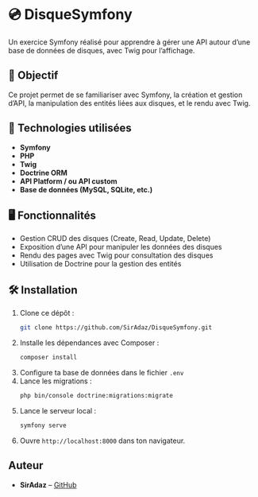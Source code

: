 # 💿 DisqueSymfony

Un exercice Symfony réalisé pour apprendre à gérer une API autour d’une base de données de disques, avec Twig pour l’affichage.

## 🎯 Objectif

Ce projet permet de se familiariser avec Symfony, la création et gestion d’API, la manipulation des entités liées aux disques, et le rendu avec Twig.

## 🚀 Technologies utilisées

- **Symfony**
- **PHP**
- **Twig**
- **Doctrine ORM**
- **API Platform / ou API custom**
- **Base de données (MySQL, SQLite, etc.)**

## 🖥️ Fonctionnalités

- Gestion CRUD des disques (Create, Read, Update, Delete)
- Exposition d’une API pour manipuler les données des disques
- Rendu des pages avec Twig pour consultation des disques
- Utilisation de Doctrine pour la gestion des entités

## 🛠️ Installation

1. Clone ce dépôt :
   ```bash
   git clone https://github.com/SirAdaz/DisqueSymfony.git
   ```
2. Installe les dépendances avec Composer :
   ```bash
   composer install
   ```
3. Configure ta base de données dans le fichier `.env`
4. Lance les migrations :
   ```bash
   php bin/console doctrine:migrations:migrate
   ```
5. Lance le serveur local :
   ```bash
   symfony serve
   ```
6. Ouvre `http://localhost:8000` dans ton navigateur.

## Auteur

- **SirAdaz** – [GitHub](https://github.com/SirAdaz)
